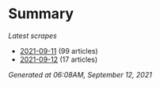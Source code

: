 # Summary
*Latest scrapes*
* [2021-09-11](https://github.com/nuuuwan/news_lk/blob/data/news_lk.2021-09-11.json) (99 articles)
* [2021-09-12](https://github.com/nuuuwan/news_lk/blob/data/news_lk.2021-09-12.json) (17 articles)

*Generated at 06:08AM, September 12, 2021*